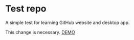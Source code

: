 # Test repo
A simple test for learning GitHub website and desktop app.

This change is necessary.
[DEMO](https://asajubhela.github.io/testrepo2018712/.)